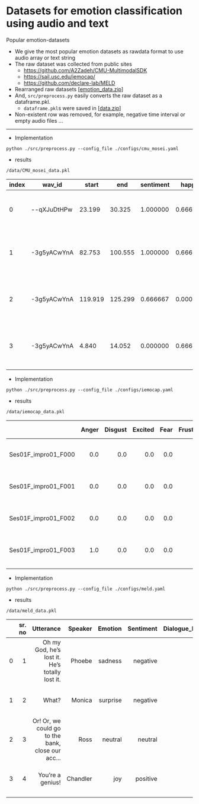 # Datasets for emotion classification using audio and text
Popular emotion-datasets

- We give the most popular emotion datasets as rawdata format to use audio array or text string
- The raw dataset was collected from public sites
    - https://github.com/A2Zadeh/CMU-MultimodalSDK
    - https://sail.usc.edu/iemocap/
    - https://github.com/declare-lab/MELD
- Rearranged raw datasets [[emotion_data.zip]()] 
- And, `src/preprocess.py` easily converts the raw dataset as a dataframe.pkl.
    - `dataframe.pkl`s were saved in [[data.zip]()]
- Non-existent row was removed, for example, negative time interval or empty audio files ...
---

- Implementation

```shell
python ./src/preprocess.py --config_file ./configs/cmu_mosei.yaml
```

- results

```
/data/CMU_mosei_data.pkl
```


| index | wav_id      | start   | end     | sentiment | happy    | sad      | anger | surprise | disgust | fear     | split | text                                              | audio                                             |
|-------|-------------|---------|---------|-----------|----------|----------|-------|----------|---------|----------|-------|---------------------------------------------------|---------------------------------------------------|
| 0     | --qXJuDtHPw | 23.199  | 30.325  | 1.000000  | 0.666667 | 0.000000 | 0.0   | 0.0      | 0.0     | 0.000000 | valid | I see that a writer is somebody who has an inc... | [0.025634766, 0.03857422, 0.051208496, 0.04162... |
| 1     | -3g5yACwYnA | 82.753  | 100.555 | 1.000000  | 0.666667 | 0.666667 | 0.0   | 0.0      | 0.0     | 0.666667 | train | Key is part of the people that we use to solve... | [0.00033569336, -0.0002746582, 0.0005493164, 0... |
| 2     | -3g5yACwYnA | 119.919 | 125.299 | 0.666667  | 0.000000 | 0.000000 | 0.0   | 0.0      | 0.0     | 0.000000 | train | They've been able to find solutions or at leas... | [-0.0064086914, -0.007507324, -0.0072021484, -... |
| 3     | -3g5yACwYnA | 4.840   | 14.052  | 0.000000  | 0.666667 | 0.666667 | 0.0   | 0.0      | 0.0     | 0.333333 | train | Key Polymer brings a technical aspect to our o... | [9.1552734e-05, 0.0002746582, 0.00088500977, 0... |

- Implementation

```shell
python ./src/preprocess.py --config_file ./configs/iemocap.yaml
```
- results

```
/data/iemocap_data.pkl
```

| |               Anger | Disgust | Excited | Fear | Frustration | Happiness | Neutral state | Other | Sadness | Surprise | text |               audio |                                              part |                                             audio |
|--------------------:|--------------------:|--------:|--------:|-----:|------------:|----------:|--------------:|------:|--------:|---------:|-----:|--------------------:|--------------------------------------------------:|--------------------------------------------------:|
| Ses01F_impro01_F000 |     0.0 |     0.0 |  0.0 |         0.0 |       0.0 |           0.0 |   3.0 |     0.0 |      0.0 |  0.0 |          Excuse me. | [-0.0050354004, -0.0049743652, -0.0038146973, ... | [-0.02835083, -0.039916992, -0.04159546, -0.03... |
| Ses01F_impro01_F001 |     0.0 |     0.0 |  0.0 |         0.0 |       0.0 |           0.0 |   3.0 |     0.0 |      0.0 |  0.0 |               Yeah. | [0.0009460449, -0.0009460449, -0.0007019043, -... | [0.005004883, 0.007507324, 0.009735107, 0.0095... |
| Ses01F_impro01_F002 |     0.0 |     0.0 |  0.0 |         0.0 |       0.0 |           0.0 |   2.0 |     0.0 |      0.0 |  1.0 | Is there a problem? | [-0.00036621094, -0.00015258789, 0.0004272461,... | [3.0517578e-05, 0.000579834, 0.0013122559, 0.0... |
| Ses01F_impro01_F003 |     1.0 |     0.0 |  0.0 |         0.0 |       1.0 |           0.0 |   1.0 |     0.0 |      0.0 |  0.0 |            You did. | [-0.0048828125, -0.0046691895, -0.005279541, -... | [-0.0022583008, -0.0010375977, 0.00289917, 0.0... |
|   |                     |         |         |      |             |           |               |       |         |          |      |                     |                                                   |                                                   |

- Implementation


```shell
python ./src/preprocess.py --config_file ./configs/meld.yaml
```

- results

```
/data/meld_data.pkl
```

|   | sr. no |                                         Utterance |  Speaker |  Emotion | Sentiment | Dialogue_ID | Utterance_ID | Season | Episode |    StartTime |      EndTime | part |                                             audio |
|--:|-------:|--------------------------------------------------:|---------:|---------:|----------:|------------:|-------------:|-------:|--------:|-------------:|-------------:|-----:|--------------------------------------------------:|
| 0 |      1 |    Oh my God, he’s lost it. He’s totally lost it. |   Phoebe |  sadness |  negative |           0 |            0 |      4 |       7 | 00:20:57,256 | 00:21:00,049 |  dev | [-0.02835083, -0.039916992, -0.04159546, -0.03... |
| 1 |      2 |                                             What? |   Monica | surprise |  negative |           0 |            1 |      4 |       7 | 00:21:01,927 | 00:21:03,261 |  dev | [0.005004883, 0.007507324, 0.009735107, 0.0095... |
| 2 |      3 | Or! Or, we could go to the bank, close our acc... |     Ross |  neutral |   neutral |           1 |            0 |      4 |       4 | 00:12:24,660 | 00:12:30,915 |  dev | [3.0517578e-05, 0.000579834, 0.0013122559, 0.0... |
| 3 |      4 |                                  You’re a genius! | Chandler |      joy |  positive |           1 |            1 |      4 |       4 | 00:12:32,334 | 00:12:33,960 |  dev | [-0.0022583008, -0.0010375977, 0.00289917, 0.0... |
|   |        |                                                   |          |          |           |             |              |        |         |              |              |      |                                                   |
